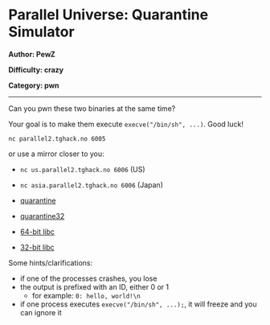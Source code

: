 # Parallel Universe: Quarantine Simulator
**Author: PewZ**

**Difficulty: crazy**

**Category: pwn**

---

Can you pwn these two binaries at the same time?

Your goal is to make them execute `execve("/bin/sh", ...)`. Good luck!

`nc parallel2.tghack.no 6005`

or use a mirror closer to you:
* `nc us.parallel2.tghack.no 6006` (US)
* `nc asia.parallel2.tghack.no 6006` (Japan)

* [quarantine](uploads/quarantine)
* [quarantine32](uploads/quarantine32)
* [64-bit libc](uploads/libc-2.27.so)
* [32-bit libc](uploads/libc-2.27.so_32)

Some hints/clarifications:
* if one of the processes crashes, you lose
* the output is prefixed with an ID, either 0 or 1
	* for example: `0: hello, world!\n`
* if one process executes `execve("/bin/sh", ...);`, it will freeze and you can ignore it
